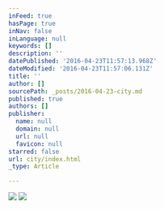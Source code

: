 ```yaml
---
inFeed: true
hasPage: true
inNav: false
inLanguage: null
keywords: []
description: ''
datePublished: '2016-04-23T11:57:13.968Z'
dateModified: '2016-04-23T11:57:06.131Z'
title: ''
author: []
sourcePath: _posts/2016-04-23-city.md
published: true
authors: []
publisher:
  name: null
  domain: null
  url: null
  favicon: null
starred: false
url: city/index.html
_type: Article

---
```

![](https://the-grid-user-content.s3-us-west-2.amazonaws.com/144dd3ea-6c26-48de-9e90-fc313c0dfea1.jpg)
![](https://the-grid-user-content.s3-us-west-2.amazonaws.com/f89169e1-f45a-485e-8dae-fd10a79dfe50.jpg)